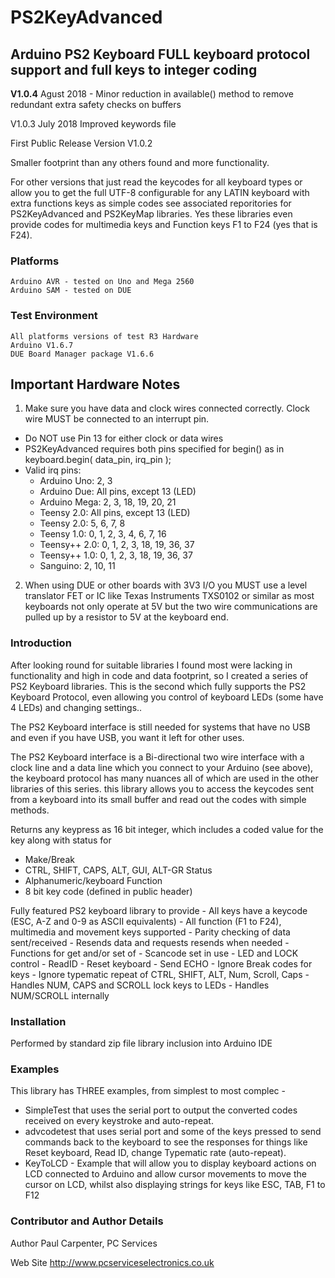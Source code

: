 # PS2KeyAdvanced
## Arduino PS2 Keyboard FULL keyboard protocol support and full keys to integer coding

**V1.0.4** Agust 2018 - Minor reduction in available() method to remove redundant extra safety checks on buffers

V1.0.3 July 2018 Improved keywords file

First Public Release Version V1.0.2

Smaller footprint than any others found and more functionality.

For other versions that just read the keycodes for all keyboard types or allow you to get the full UTF-8 configurable for any LATIN keyboard with extra functions keys as simple codes see associated reporitories for PS2KeyAdvanced and PS2KeyMap libraries. Yes these libraries even provide codes for multimedia keys and Function keys F1 to F24 (yes that is F24).

### Platforms

    Arduino AVR - tested on Uno and Mega 2560
    Arduino SAM - tested on DUE

### Test Environment

    All platforms versions of test R3 Hardware
    Arduino V1.6.7
    DUE Board Manager package V1.6.6

## Important Hardware Notes

1. Make sure you have data and clock wires connected correctly. Clock wire MUST be connected to an interrupt pin.

  -  Do NOT use Pin 13 for either clock or data wires
  -  PS2KeyAdvanced requires both pins specified for begin() as in keyboard.begin( data_pin, irq_pin );
  -  Valid irq pins:
      -  Arduino Uno: 2, 3
      -  Arduino Due: All pins, except 13 (LED)
      -  Arduino Mega: 2, 3, 18, 19, 20, 21
      -  Teensy 2.0: All pins, except 13 (LED)
      -  Teensy 2.0: 5, 6, 7, 8
      -  Teensy 1.0: 0, 1, 2, 3, 4, 6, 7, 16
      -  Teensy++ 2.0: 0, 1, 2, 3, 18, 19, 36, 37
      -  Teensy++ 1.0: 0, 1, 2, 3, 18, 19, 36, 37
      -  Sanguino: 2, 10, 11

2. When using DUE or other boards with 3V3 I/O you MUST use a level translator FET or IC like Texas Instruments TXS0102 or similar as most keyboards not only operate at 5V but the two wire communications are pulled up by a resistor to 5V at the keyboard end.

### Introduction

After looking round for suitable libraries I found most were lacking in functionality and high in code and data footprint, so I created a series of PS2 Keyboard libraries. This is the second which fully supports the PS2 Keyboard Protocol, even allowing you control of keyboard LEDs (some have 4 LEDs) and changing settings..

The PS2 Keyboard interface is still needed for systems that have no USB and even if you have USB, you want it left for other uses.

The PS2 Keyboard interface is a Bi-directional two wire interface with a clock line and a data line which you connect to your Arduino (see above), the keyboard protocol has many nuances all of which are used in the other libraries of this series. this library allows you to access the keycodes sent from a keyboard into its small buffer and read out the codes with simple methods.

Returns any keypress as 16 bit integer, which includes a coded value for the key along with status for
   - Make/Break
   - CTRL, SHIFT, CAPS, ALT, GUI, ALT-GR Status
   - Alphanumeric/keyboard Function
   - 8 bit key code (defined in public header)

  Fully featured PS2 keyboard library to provide
    - All keys have a keycode (ESC, A-Z and 0-9 as ASCII equivalents)
    - All function (F1 to F24), multimedia and movement keys supported
    - Parity checking of data sent/received
    - Resends data and requests resends when needed
    - Functions for get and/or set of
        - Scancode set in use
        - LED and LOCK control
        - ReadID
        - Reset keyboard
        - Send ECHO
    - Ignore Break codes for keys
    - Ignore typematic repeat of CTRL, SHIFT, ALT, Num, Scroll, Caps
    - Handles NUM, CAPS and SCROLL lock keys to LEDs
    - Handles NUM/SCROLL internally

### Installation

Performed by standard zip file library inclusion into Arduino IDE

### Examples

This library has THREE examples, from simplest to most complec -

  - SimpleTest that uses the serial port to output the converted codes received on every keystroke and auto-repeat.
  - advcodetest that uses serial port and some of the keys pressed to send commands back to the keyboard to see the responses for things like Reset keyboard, Read ID, change Typematic rate (auto-repeat).
  - KeyToLCD - Example that will allow you to display keyboard actions on LCD connected to Arduino and allow cursor movements to move the cursor on LCD, whilst also displaying strings for keys like ESC, TAB, F1 to F12
  

### Contributor and Author Details

Author Paul Carpenter, PC Services

Web Site http://www.pcserviceselectronics.co.uk
